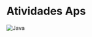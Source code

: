 # Atividades Aps


![Java](https://img.shields.io/badge/Java-ED8B00?style=for-the-badge&logo=openjdk&logoColor=white)
